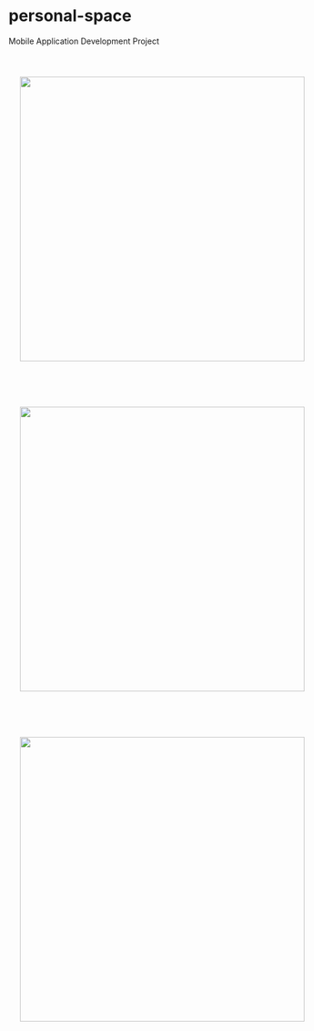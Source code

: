 # personal-space
Mobile Application Development Project

<div>
  <img src="https://github.com/IT21026898/personal-space/blob/main/app/src/main/res/drawable/dashPG.png" height = "500" hspace="20" vspace="40"  >
  <img src="https://github.com/IT21026898/personal-space/blob/main/app/src/main/res/drawable/loginPG.png" height = "500" hspace="20" vspace="40" >
  <img src="https://github.com/IT21026898/personal-space/blob/main/app/src/main/res/drawable/allPG.png" height = "500" hspace="20" vspace="40" >
  </div>


